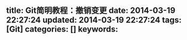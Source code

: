 title: Git简明教程：撤销变更
date: 2014-03-19 22:27:24
updated: 2014-03-19 22:27:24
tags: [Git]
categories: []
keywords:
---


<!--more-->

``` javascript

```

``` html

```

``` css

```